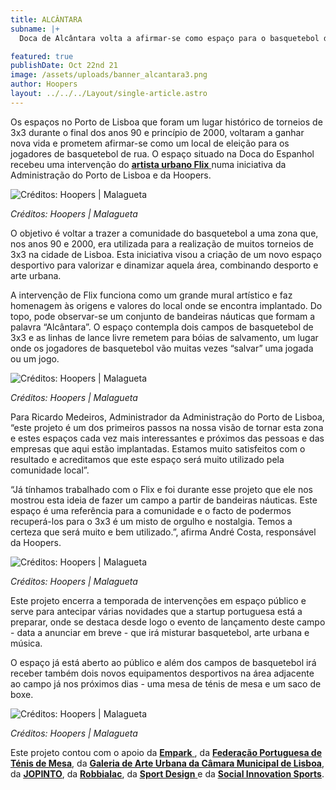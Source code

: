 ```yaml
---
title: ALCÂNTARA
subname: |+
  Doca de Alcântara volta a afirmar-se como espaço para o basquetebol de 3x3

featured: true
publishDate: Oct 22nd 21
image: /assets/uploads/banner_alcantara3.png
author: Hoopers
layout: ../../../Layout/single-article.astro
---
```

Os espaços no Porto de Lisboa que foram um lugar histórico de torneios de 3x3 durante o final dos anos 90 e princípio de 2000, voltaram a ganhar nova vida e prometem afirmar-se como um local de eleição para os jogadores de basquetebol de rua. O espaço situado na Doca do Espanhol recebeu uma intervenção do <u> **[artista urbano Flix](https://www.instagram.com/flixrobotico/)** </u> numa iniciativa da Administração do Porto de Lisboa e da Hoopers.

![Créditos: Hoopers | Malagueta](/assets/uploads/4_hoopers_apl-créditos-hoopers-malagueta-.jpg "Créditos: Hoopers | Malagueta")

*Créditos: Hoopers | Malagueta*

O objetivo é voltar a trazer a comunidade do basquetebol a uma zona que, nos anos 90 e 2000, era utilizada para a realização de muitos torneios de 3x3 na cidade de Lisboa. Esta iniciativa visou a criação de um novo espaço desportivo para valorizar e dinamizar aquela área, combinando desporto e arte urbana.

A intervenção de Flix funciona como um grande mural artístico e faz homenagem às origens e valores do local onde se encontra implantado. Do topo, pode observar-se um conjunto de bandeiras náuticas que formam a palavra “Alcântara”. O espaço contempla dois campos de basquetebol de 3x3 e as linhas de lance livre remetem para bóias de salvamento, um lugar onde os jogadores de basquetebol vão muitas vezes “salvar” uma jogada ou um jogo. 

![Créditos: Hoopers | Malagueta](/assets/uploads/1_hoopers_apl-créditos-hoopers-malagueta-.jpg "Créditos: Hoopers | Malagueta")

*Créditos: Hoopers | Malagueta*

Para Ricardo Medeiros, Administrador da Administração do Porto de Lisboa, “este projeto é um dos primeiros passos na nossa visão de tornar esta zona e estes espaços cada vez mais interessantes e próximos das pessoas e das empresas que aqui estão implantadas. Estamos muito satisfeitos com o resultado e acreditamos que este espaço será muito utilizado pela comunidade local”.

“Já tínhamos trabalhado com o Flix e foi durante esse projeto que ele nos mostrou esta ideia de fazer um campo a partir de bandeiras náuticas. Este espaço é uma referência para a comunidade e o facto de podermos recuperá-los para o 3x3 é um misto de orgulho e nostalgia. Temos a certeza que será muito e bem utilizado.”, afirma André Costa, responsável da Hoopers.

![Créditos: Hoopers | Malagueta](/assets/uploads/5_hoopers_apl-créditos-hoopers-malagueta-.jpg "Créditos: Hoopers | Malagueta")

*Créditos: Hoopers | Malagueta*

Este projeto encerra a temporada de intervenções em espaço público e serve para antecipar várias novidades que a startup portuguesa está a preparar, onde se destaca desde logo o evento de lançamento deste campo - data a anunciar em breve - que irá misturar basquetebol, arte urbana e música.

O espaço já está aberto ao público e além dos campos de basquetebol irá receber também dois novos equipamentos desportivos na área adjacente ao campo já nos próximos dias - uma mesa de ténis de mesa e um saco de boxe.

![Créditos: Hoopers | Malagueta](/assets/uploads/hoopers_apl_4-créditos-hoopers-malagueta-.jpg "Créditos: Hoopers | Malagueta")

*Créditos: Hoopers | Malagueta*

Este projeto contou com o apoio da <u> **[Empark](https://www.empark.com/pt/pt/)** </u>, da <u> **[Federação Portuguesa de Ténis de Mesa](https://fptm.pt/)**</u>, da <u> **[Galeria de Arte Urbana da Câmara Municipal de Lisboa](http://gau.cm-lisboa.pt/galeria.html)**</u>, da <u> **[JOPINTO](https://www.facebook.com/tintasjopinto/)**</u>, da <u> **[Robbialac](https://tintasrobbialac.pt/)**</u>, da <u> **[Sport Design](http://www.sport-design.pt/)** </u> e da <u> **[Social Innovation Sports](https://www.socialinnovationsports.org/)**</u>.
